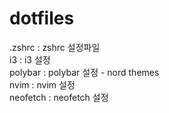 # dotfiles
.zshrc : zshrc 설정파일<br>
i3 : i3 설정<br>
polybar : polybar 설정 - nord themes<br>
nvim : nvim 설정 <br>
neofetch : neofetch 설정<br>
